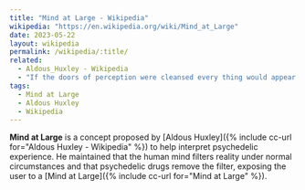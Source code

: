 ```yaml
---
title: "Mind at Large - Wikipedia"
wikipedia: "https://en.wikipedia.org/wiki/Mind_at_Large"
date: 2023-05-22
layout: wikipedia
permalink: /wikipedia/:title/
related:
  - Aldous_Huxley - Wikipedia
  - "If the doors of perception were cleansed every thing would appear to man as it is, Infinite"
tags:
  - Mind at Large
  - Aldous Huxley
  - Wikipedia
---
```

**Mind at Large** is a concept proposed by [Aldous Huxley]({% include cc-url for="Aldous Huxley - Wikipedia" %}) to help interpret psychedelic experience. He maintained that the human mind filters reality under normal circumstances and that psychedelic drugs remove the filter, exposing the user to a [Mind at Large]({% include cc-url for="Mind at Large" %}).